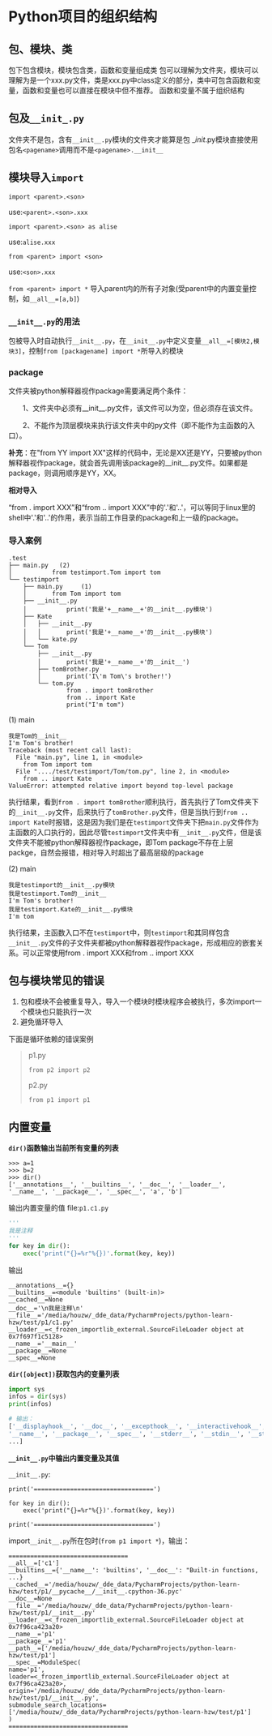 # Python项目的组织结构

## 包、模块、类
包下包含模块，模块包含类，函数和变量组成类
包可以理解为文件夹，模块可以理解为是一个xxx.py文件，类是xxx.py中class定义的部分，类中可包含函数和变量，函数和变量也可以直接在模块中但不推荐。
函数和变量不属于组织结构

## 包及`__init_.py`
文件夹不是包，含有`__init__.py`模块的文件夹才能算是包
__init_.py模块直接使用包名`<pagename>`调用而不是`<pagename>.__init__`


## 模块导入`import`

`import <parent>.<son>`

use:`<parent>.<son>.xxx`

`import <parent>.<son> as alise`

use:`alise.xxx`

`from <parent> import <son>`

use:`<son>.xxx`

`from <parent> import *`
导入parent内的所有子对象(受parent中的内置变量控制，如`__all__=[a,b]`)

### `__init__.py`的用法

包被导入时自动执行`__init__.py`，在`__init__.py`中定义变量`__all__=[模块2,模块3]`，控制`from
[packagename] import *`所导入的模块

### package
文件夹被python解释器视作package需要满足两个条件：

　　1、文件夹中必须有__init__.py文件，该文件可以为空，但必须存在该文件。

　　2、不能作为顶层模块来执行该文件夹中的py文件（即不能作为主函数的入口）。

**补充**：在"from YY import
XX"这样的代码中，无论是XX还是YY，只要被python解释器视作package，就会首先调用该package的__init__.py文件。如果都是package，则调用顺序是YY，XX。

**相对导入** 

“from . import XXX”和“from .. import
XXX”中的'.'和'..'，可以等同于linux里的shell中'.'和'..'的作用，表示当前工作目录的package和上一级的package。


### 导入案例

```
.test
├── main.py   (2)
│           from testimport.Tom import tom
└── testimport
    ├── main.py     (1)
    │       from Tom import tom
    ├── __init__.py
    │           print('我是'+__name__+'的__init__.py模块')
    ├── Kate
    │   ├── __init__.py
    │   │       print('我是'+__name__+'的__init__.py模块')
    │   └── kate.py
    └── Tom
        ├── __init__.py
        │       print('我是'+__name__+'的__init__')
        ├── tomBrother.py
        │       print('I\'m Tom\'s brother!')
        └── tom.py
                from . import tomBrother
                from .. import Kate
                print("I'm tom")
```

(1) main 
```
我是Tom的__init__
I'm Tom's brother!
Traceback (most recent call last):
  File "main.py", line 1, in <module>
    from Tom import tom
  File "..../test/testimport/Tom/tom.py", line 2, in <module>
    from .. import Kate
ValueError: attempted relative import beyond top-level package
```

执行结果，看到`from . import
tomBrother`顺利执行，首先执行了Tom文件夹下的`__init__.py`文件，后来执行了`tomBrother.py`文件，但是当执行到`from
.. import
Kate`时报错，这是因为我们是在`testimport`文件夹下把`main.py`文件作为主函数的入口执行的，因此尽管`testimport`文件夹中有`__init__.py`文件，但是该文件夹不能被python解释器视作package，即Tom
package不存在上层packge，自然会报错，相对导入时超出了最高层级的package

(2) main 
```
我是testimport的__init__.py模块
我是testimport.Tom的__init__
I'm Tom's brother!
我是testimport.Kate的__init__.py模块
I'm tom
```
执行结果，主函数入口不在`testimport`中，则`testimport`和其同样包含`__init__.py`文件的子文件夹都被python解释器视作package，形成相应的嵌套关系。可以正常使用from
. import XXX和from .. import XXX

## 包与模块常见的错误
1. 包和模块不会被重复导入，导入一个模块时模块程序会被执行，多次import一个模块也只能执行一次
2. 避免循环导入

下面是循环依赖的错误案例
>p1.py
>```
>from p2 import p2
>```
>p2.py
>```
>from p1 import p1
>```

## 内置变量
<!--### `dir()`函数显示当前变量-->
**`dir()`函数输出当前所有变量的列表**
```
>>> a=1
>>> b=2
>>> dir()
['__annotations__', '__builtins__', '__doc__', '__loader__', '__name__', '__package__', '__spec__', 'a', 'b']
```

输出内置变量的值
file:`p1.c1.py`
``` python
'''
我是注释
'''
for key in dir():
    exec('print("{}=%r"%{})'.format(key, key))
```

输出
```
__annotations__={}
__builtins__=<module 'builtins' (built-in)>
__cached__=None
__doc__='\n我是注释\n'
__file__='/media/houzw/_dde_data/PycharmProjects/python-learn-hzw/test/p1/c1.py'
__loader__=<_frozen_importlib_external.SourceFileLoader object at 0x7f697f1c5128>
__name__='__main__'
__package__=None
__spec__=None
```

**`dir([object])`获取包内的变量列表**

``` python
import sys
infos = dir(sys)
print(infos)

# 输出：
['__displayhook__', '__doc__', '__excepthook__', '__interactivehook__', '__loader__', 
'__name__', '__package__', '__spec__', '__stderr__', '__stdin__', '__stdout__', 
...]
```


**`__init__.py`中输出内置变量及其值**

`__init__.py`:
```
print('=================================')

for key in dir():
    exec('print("{}=%r"%{})'.format(key, key))

print('=================================')
```
import`__init__.py`所在包时(`from p1 import *`)，输出：


```
=================================
__all__=['c1']
__builtins__={'__name__': 'builtins', '__doc__': "Built-in functions, ...}
__cached__='/media/houzw/_dde_data/PycharmProjects/python-learn-hzw/test/p1/__pycache__/__init__.cpython-36.pyc'
__doc__=None
__file__='/media/houzw/_dde_data/PycharmProjects/python-learn-hzw/test/p1/__init__.py'
__loader__=<_frozen_importlib_external.SourceFileLoader object at 0x7f96ca423a20>
__name__='p1'
__package__='p1'
__path__=['/media/houzw/_dde_data/PycharmProjects/python-learn-hzw/test/p1']
__spec__=ModuleSpec(
name='p1', 
loader=<_frozen_importlib_external.SourceFileLoader object at 0x7f96ca423a20>, 
origin='/media/houzw/_dde_data/PycharmProjects/python-learn-hzw/test/p1/__init__.py', 
submodule_search_locations=['/media/houzw/_dde_data/PycharmProjects/python-learn-hzw/test/p1']
)
=================================
```






